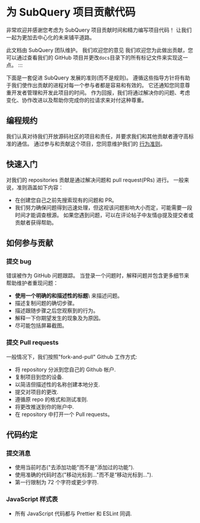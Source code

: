 # 为 SubQuery 项目贡献代码

非常欢迎并感谢您考虑为 SubQuery 项目贡献时间和精力编写项目代码！ 让我们一起为更加去中心化的未来铺平道路。

此文档由 SubQuery 团队维护。 我们欢迎您的意见 我们欢迎您为此做出贡献，您可以通过查看我们的 GitHub 项目并更改`docs`目录下的所有标记文件来实现这一点。 :::

下面是一套促进 SubQuery 发展的准则(而不是规则)。 遵循这些指导方针将有助于我们使作出贡献的进程对每一个参与者都是容易和有效的。 它还通知您同意尊重开发者管理和开发此项目的时间。 作为回报，我们将通过解决你的问题、考虑变化、协作改进以及帮助你完成你的拉请求来对付这种尊重。

## 编程规约

我们认真对待我们开放源码社区的项目和责任，并要求我们和其他贡献者遵守高标准的通信。 通过参与和贡献这个项目，您同意维护我们的 [行为准则](https://github.com/subquery/subql/blob/main/CODE_OF_CONDUCT.md)。

## 快速入门

对我们的 repositories 贡献是通过解决问题和 pull request(PRs) 进行。 一般来说，准则涵盖如下内容：

- 在创建您自己之前先搜索现有的问题和 PR。
- 我们努力确保问题得到迅速处理，但这视该问题影响大小而定，可能需要一段时间才能调查根源。 如果您遇到问题，可以在评论帖子中友情@提及提交者或贡献者获得帮助。

## 如何参与贡献

### 提交 bug

错误被作为 GitHub 问题跟踪。 当登录一个问题时，解释问题并包含更多细节来帮助维护者重现问题：

- **使用一个明确的和描述性的标题**\ 来描述问题。
- 描述复制问题的确切步骤。
- 描述跟随步骤之后您观察到的行为。
- 解释一下你期望发生的现象及为原因。
- 尽可能包括屏幕截图。

### 提交 Pull requests

一般情况下，我们按照"fork-and-pull" Github 工作方式:

- 将 repository 分派到您自己的 Github 帐户.
- 复制项目到您的设备.
- 以简洁但描述性的名称创建本地分支.
- 提交对项目的更改.
- 遵循原 repo 的格式和测试准则.
- 将更改推送到你的账户中.
- 在 repository 中打开一个 Pull requests。

## 代码约定

### 提交消息

- 使用当前时态("去添加功能"而不是"添加过的功能").
- 使用准确的代码时态("移动光标到..."而不是“移动光标到...").
- 第一行限制为 72 个字符或更少字符.

### JavaScript 样式表

- 所有 JavaScript 代码都与 Prettier 和 ESLint 同调.

